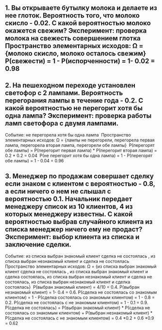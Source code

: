 ## 1. Вы открываете бутылку молока и делаете из нее глоток. Вероятность того, что молоко скисло - 0.02. С какой вероятностью молоко окажется свежим? Эксперимент: проверка молока на свежесть совершением глотка   Пространство элементарных исходов: Ω = {молоко скисло, молоко осталось свежим}   P(свежести) = 1 - P(испорченности) = 1- 0.02 = 0.98
## 2. На пешеходном переходе установлен светофор с 2 лампами. Вероятность перегорания лампы в течение года - 0.2. С какой вероятностью не перегорит хотя бы одна лампа? Эксперимент: проверка работы ламп светофора с двумя лампами. 
Событие: не перегорела хотя бы одна лампа   Пространство элементарных исходов: Ω = {лампы не перегорели, перегорела первая лампа, перегорела вторая лампа, перегорели обе лампы}   P(перегорят обе лампы) = P(перегорит первая лампа) * P(перегорит вторая лампа) = 0.2 * 0.2 = 0.04   P(не перегорит хотя бы одна лампа) = 1 - P(перегорят обе лампы) = 1 - 0.04 = 0.96
## 3. Менеджер по продажам совершает сделку если знаком с клиентом с вероятностью - 0.8, а если ничего о нем не слышал с вероятностью 0.1. Начальник передает менеджеру список из 10 клиентов, 4 из которых менеджеру известны. С какой вероятностью выбрав случайного клиента из списка менеджер ничего ему не продаст? Эксперимент: выбор клиента из списка и заключение сделки. 
Событие: из списка выбран знакомый клиент сделка не состоялась , из списка выбран незнакомый клиент и сделка не состоялась   Пространство элементарных исходов: Ω = {из списка выбран знакомый клиент сделка не состоялась , из списка выбран знакомый клиент и сделка состоялась, из списка выбран незнакомый клиент и сделка не состоялась, из списка выбран незнакомый клиент и сделка состоялась}   P(выбран знакомый клиент) = 4/10 = 0.4. 
P(выбран незнакомый клиент) = 1- 0.4 = 0.6. 
P(сделка не состоялась со знакомым клиентом) = 1 - P(сделка состоялась со знакомым клиентом) = 1 - 0.8 = 0.2. 
P(сделка не состоялась с не знакомым клиентом) = 1 - 0.1 = 0.9. 
P(сделка не состоялась) = P(выбран знакомый клиент) * P(сделка не состоялась со знакомым клиентом) + P(выбран незнакомый клиент) * P(сделка не состоялась с не знакомым клиентом) = 0.4 *0.2 + 0.6 *0.9 = 0.62
